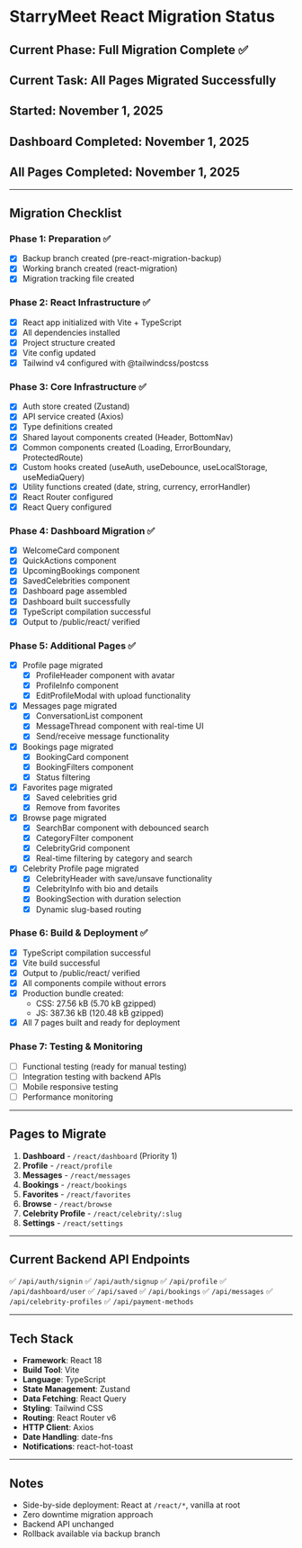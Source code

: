 # StarryMeet React Migration Status

## Current Phase: Full Migration Complete ✅
## Current Task: All Pages Migrated Successfully
## Started: November 1, 2025
## Dashboard Completed: November 1, 2025
## All Pages Completed: November 1, 2025

---

## Migration Checklist

### Phase 1: Preparation ✅
- [x] Backup branch created (pre-react-migration-backup)
- [x] Working branch created (react-migration)
- [x] Migration tracking file created

### Phase 2: React Infrastructure ✅
- [x] React app initialized with Vite + TypeScript
- [x] All dependencies installed
- [x] Project structure created
- [x] Vite config updated
- [x] Tailwind v4 configured with @tailwindcss/postcss

### Phase 3: Core Infrastructure ✅
- [x] Auth store created (Zustand)
- [x] API service created (Axios)
- [x] Type definitions created
- [x] Shared layout components created (Header, BottomNav)
- [x] Common components created (Loading, ErrorBoundary, ProtectedRoute)
- [x] Custom hooks created (useAuth, useDebounce, useLocalStorage, useMediaQuery)
- [x] Utility functions created (date, string, currency, errorHandler)
- [x] React Router configured
- [x] React Query configured

### Phase 4: Dashboard Migration ✅
- [x] WelcomeCard component
- [x] QuickActions component
- [x] UpcomingBookings component
- [x] SavedCelebrities component
- [x] Dashboard page assembled
- [x] Dashboard built successfully
- [x] TypeScript compilation successful
- [x] Output to /public/react/ verified

### Phase 5: Additional Pages ✅
- [x] Profile page migrated
  - [x] ProfileHeader component with avatar
  - [x] ProfileInfo component
  - [x] EditProfileModal with upload functionality
- [x] Messages page migrated
  - [x] ConversationList component
  - [x] MessageThread component with real-time UI
  - [x] Send/receive message functionality
- [x] Bookings page migrated
  - [x] BookingCard component
  - [x] BookingFilters component
  - [x] Status filtering
- [x] Favorites page migrated
  - [x] Saved celebrities grid
  - [x] Remove from favorites
- [x] Browse page migrated
  - [x] SearchBar component with debounced search
  - [x] CategoryFilter component
  - [x] CelebrityGrid component
  - [x] Real-time filtering by category and search
- [x] Celebrity Profile page migrated
  - [x] CelebrityHeader with save/unsave functionality
  - [x] CelebrityInfo with bio and details
  - [x] BookingSection with duration selection
  - [x] Dynamic slug-based routing

### Phase 6: Build & Deployment ✅
- [x] TypeScript compilation successful
- [x] Vite build successful
- [x] Output to /public/react/ verified
- [x] All components compile without errors
- [x] Production bundle created:
  - CSS: 27.56 kB (5.70 kB gzipped)
  - JS: 387.36 kB (120.48 kB gzipped)
- [x] All 7 pages built and ready for deployment

### Phase 7: Testing & Monitoring
- [ ] Functional testing (ready for manual testing)
- [ ] Integration testing with backend APIs
- [ ] Mobile responsive testing
- [ ] Performance monitoring

---

## Pages to Migrate

1. **Dashboard** - `/react/dashboard` (Priority 1)
2. **Profile** - `/react/profile`
3. **Messages** - `/react/messages`
4. **Bookings** - `/react/bookings`
5. **Favorites** - `/react/favorites`
6. **Browse** - `/react/browse`
7. **Celebrity Profile** - `/react/celebrity/:slug`
8. **Settings** - `/react/settings`

---

## Current Backend API Endpoints

✅ `/api/auth/signin`
✅ `/api/auth/signup`
✅ `/api/profile`
✅ `/api/dashboard/user`
✅ `/api/saved`
✅ `/api/bookings`
✅ `/api/messages`
✅ `/api/celebrity-profiles`
✅ `/api/payment-methods`

---

## Tech Stack

- **Framework**: React 18
- **Build Tool**: Vite
- **Language**: TypeScript
- **State Management**: Zustand
- **Data Fetching**: React Query
- **Styling**: Tailwind CSS
- **Routing**: React Router v6
- **HTTP Client**: Axios
- **Date Handling**: date-fns
- **Notifications**: react-hot-toast

---

## Notes

- Side-by-side deployment: React at `/react/*`, vanilla at root
- Zero downtime migration approach
- Backend API unchanged
- Rollback available via backup branch
